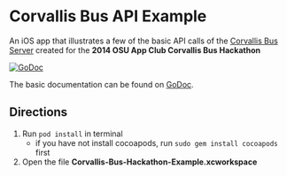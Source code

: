 Corvallis Bus API Example
=============

An iOS app that illustrates a few of the basic API calls of the [Corvallis Bus Server](https://github.com/OSU-App-Club/corvallis-bus-server) created for the **2014 OSU App Club Corvallis Bus Hackathon**

[![GoDoc](https://godoc.org/github.com/OSU-App-Club/corvallis-bus-server?status.png)](https://godoc.org/github.com/OSU-App-Club/corvallis-bus-server)

The basic documentation can be found on [GoDoc](http://godoc.org/github.com/OSU-App-Club/corvallis-bus-server).

## Directions

1. Run `pod install` in terminal
    * if you have not install cocoapods, run `sudo gem install cocoapods` first
2. Open the file **Corvallis-Bus-Hackathon-Example.xcworkspace**

